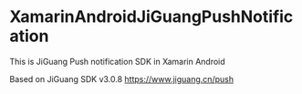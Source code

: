# XamarinAndroidJiGuangPushNotification
This is JiGuang Push notification SDK in Xamarin Android

Based on JiGuang SDK v3.0.8
https://www.jiguang.cn/push

